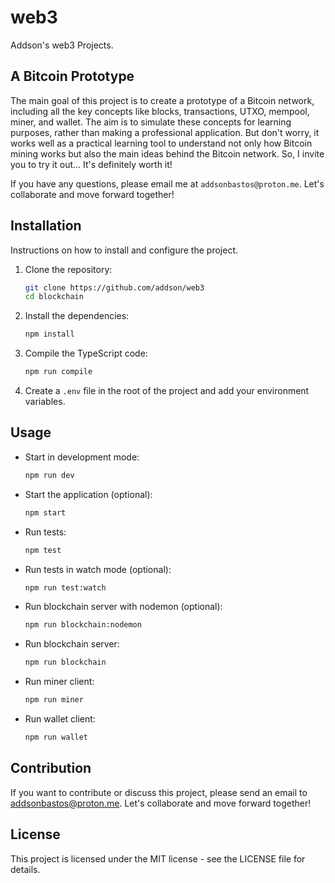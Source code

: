 # web3

Addson's web3 Projects.

## A Bitcoin Prototype

The main goal of this project is to create a prototype of a Bitcoin network, including all the key concepts like blocks, transactions, UTXO, mempool, miner, and wallet. The aim is to simulate these concepts for learning purposes, rather than making a professional application. But don't worry, it works well as a practical learning tool to understand not only how Bitcoin mining works but also the main ideas behind the Bitcoin network. So, I invite you to try it out... It's definitely worth it!

If you have any questions, please email me at `addsonbastos@proton.me`. Let's collaborate and move forward together!

## Installation

Instructions on how to install and configure the project.

1. Clone the repository:

   ```bash
   git clone https://github.com/addson/web3
   cd blockchain
   ```

2. Install the dependencies:

   ```bash
   npm install
   ```

3. Compile the TypeScript code:

   ```bash
   npm run compile
   ```

4. Create a `.env` file in the root of the project and add your environment variables.

## Usage

- Start in development mode:

  ```bash
  npm run dev
  ```

- Start the application (optional):

  ```bash
  npm start
  ```

- Run tests:

  ```bash
  npm test
  ```

- Run tests in watch mode (optional):

  ```bash
  npm run test:watch
  ```

- Run blockchain server with nodemon (optional):

  ```bash
  npm run blockchain:nodemon
  ```

- Run blockchain server:

  ```bash
  npm run blockchain
  ```

- Run miner client:

  ```bash
  npm run miner
  ```

- Run wallet client:
  ```bash
  npm run wallet
  ```

## Contribution

If you want to contribute or discuss this project, please send an email to addsonbastos@proton.me. Let's collaborate and move forward together!

## License

This project is licensed under the MIT license - see the LICENSE file for details.
